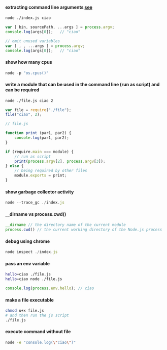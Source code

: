 #### extracting command line arguments [see](https://humanwhocodes.com/blog/2018/10/extracting-command-line-arguments-nodejs/)

```sh
node ./index.js ciao
```
```js
var [ bin, sourcePath, ...args ] = process.argv;
console.log(args[0]);   // "ciao"
```
```js
// omit unused variables
var [ , , ...args ] = process.argv;
console.log(args[0]);   // "ciao"
```

#### show how many cpus
```js
node -p "os.cpus()"
```

#### write a module that can be used in the command line (run as script) and can be required
```sh
node ./file.js ciao 2
```
```js
var file = require("./file");
file("ciao", 2);
```
```js
// file.js

function print (par1, par2) {
    console.log(par1, par2);
}

if (require.main === module) {
    // run as script
    print(process.argv[2], process.argv[3]);
} else {
    // being required by other files
    module.exports = print;
}
```

#### show garbage collector activity
```js
node --trace_gc ./index.js
```

#### __dirname vs process.cwd()
```js
__dirname // the directory name of the current module
process.cwd() // the current working directory of the Node.js process
```

#### debug using chrome
```js
node inspect ./index.js
```

#### pass an env variable
```sh
hello=ciao ./file.js
hello=ciao node ./file.js
```
```js
console.log(process.env.hello); // ciao
```

#### make a file executable
```sh
chmod u+x file.js
# and then run the js script
./file.js
```

#### execute command without file
```sh
node -e "console.log(\"ciao\")"
```
